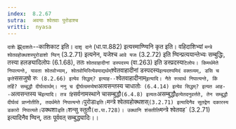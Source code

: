```yaml
---
index:  8.2.67
sutra:  अवयाः श्वेतवाः पुरोडाश्च
vritti:  nyasa
---
```


`दाशेः` झ्र्`दाशतेः`--काशिकाट इति। `दाशृ दाने` (धा.पा.882) इत्यस्माण्ण्विनि कृत इति। वहिदाशिभ्यां `मन्त्रे श्वेतवहोक्थशस्पुरोडाशो ण्विन्` (3.2.71) इत्यनेन, यजेश्च `आवे यजः` (3.2.72) इति ण्विन्प्रत्ययान्तेभ्यः सम्बुद्धिः, तस्या हलङ्यादिलोपः (6.1.68), ततः `श्वेतवाहादीनां डस्पदस्य` (वा.263) इति डस्प्रदस्य` टिलोपः। किमर्थमेते निपात्यन्ते, यावता श्वेतवोभ्याम्, श्वेतवोभिरित्येवमाद्यर्थम् `श्वेतवाहादीनां डस्पदस्य` इत्यदश्यमिदं वक्तव्यम्, डसि च कृते `ससजुषो रुः` (8.2.66) इत्येव सिद्धम्? इत्याह--`श्वेतवाहादीनाम्` इत्यादि।
नैते रुत्वार्थ निपात्यन्ते, किं तर्हि? सम्बुद्धौ दीर्घत्वार्थम्। ननु च द्रीर्घत्वमप्येषां `अत्वसन्तस्य चाधातोः` (6.4.14) इत्येव सिद्धम्? इत्यत आह--`अत्वसन्तस्य च` इत्यादि। तत्र हि `सर्वनामस्थाने चासम्बुद्धौ` (6.4.8) इत्यतः `असम्बुद्धौ` इत्येतदनुवर्त्तते, तेन सम्बुद्धौ दीर्घत्वं प्राप्नोतीति, तदर्थमेते निपात्यन्ते। `पुरोडाः` इति। `मन्त्रे श्वेतवहोक्थशस्` (3.2.71) इत्यादिनैव सूतद्रेण दकारस्य डकारो निपात्यते। `उक्थशाः` इति। `शन्सु स्तुतौ` (दा.पा.728)। उक्थानि शंसतीति `मन्त्रे श्वेतवह` (3.2.71) इत्यादिनैव ण्विन्, ततः पूर्ववत् सम्बुद्ध्यादिः।।


